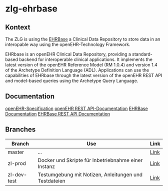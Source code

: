 # zlg-ehrbase

## Kontext
The ZLG is using the [EHRBase](https://github.com/ehrbase/ehrbase) a Clinical Data Repository to store data in an interopable way using the openEHR-Technology Framework.

EHRbase is an openEHR Clinical Data Repository, providing a standard-based backend for interoperable clinical applications. It implements the latest version of the openEHR Reference Model (RM 1.0.4) and version 1.4 of the Archetype Definition Language (ADL). Applications can use the capabilities of EHRbase through the latest version of the openEHR REST API and model-based queries using the Archetype Query Language.

## Documentation
[openEHR-Specification](https://specifications.openehr.org)
[openEHR REST API-Documentation](https://specifications.openehr.org/releases/ITS-REST/Release-1.0.0/ehr.html)
[EHRBase Documentation](https://ehrbase.readthedocs.io/en/latest/01_release_notes/index.html)
[EHRBase REST API Documentation](http://141.5.100.115/ehrbase/swagger-ui.html)

## Branches

| Branch | Use | Link |
| ------ | ------ | -----|
| master | ... | [Link](https://gitlab.gwdg.de/medinf/ivf/zukunftslabor-gesundheit/zlg-ehrbase/-/tree/master) |
| zl-prod  | Docker und Skripte für Inbetriebnahme einer Instanz | [Link](https://gitlab.gwdg.de/medinf/ivf/zukunftslabor-gesundheit/zlg-ehrbase/-/tree/zl-prod) |
| zl-dev-test | Testumgebung mit Notizen, Anleitungen und Testdateien | [Link](https://gitlab.gwdg.de/medinf/ivf/zukunftslabor-gesundheit/zlg-ehrbase/-/tree/zl-dev-test) |
